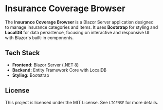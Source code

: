 # Insurance Coverage Browser

The **Insurance Coverage Browser** is a Blazor Server application designed to manage insurance categories and items. It uses **Bootstrap** for styling and **LocalDB** for data persistence, focusing on interactive and responsive UI with Blazor's built-in components.

## Tech Stack

- **Frontend:** Blazor Server (.NET 8)  
- **Backend:** Entity Framework Core with LocalDB  
- **Styling:** Bootstrap  

## License

This project is licensed under the MIT License. See `LICENSE` for more details.
